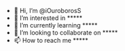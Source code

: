 - 👋 Hi, I’m @iOuroborosS
- 👀 I’m interested in *****
- 🌱 I’m currently learning *****
- 💞️ I’m looking to collaborate on *****
- 📫 How to reach me *****

<!---
iOuroborosS/iOuroborosS is a ✨ special ✨ repository because its `README.md` (this file) appears on your GitHub profile.
You can click the Preview link to take a look at your changes.
--->

